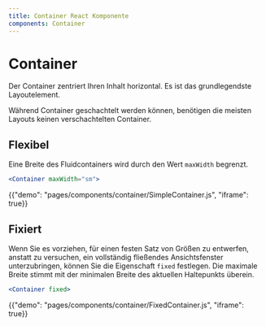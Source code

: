```yaml
---
title: Container React Komponente
components: Container
---
```


# Container

<p class="description">Der Container zentriert Ihren Inhalt horizontal. Es ist das grundlegendste Layoutelement.</p>

Während Container geschachtelt werden können, benötigen die meisten Layouts keinen verschachtelten Container.

## Flexibel

Eine Breite des Fluidcontainers wird durch den Wert `maxWidth` begrenzt.

```jsx
<Container maxWidth="sm">
```

{{"demo": "pages/components/container/SimpleContainer.js", "iframe": true}}

## Fixiert

Wenn Sie es vorziehen, für einen festen Satz von Größen zu entwerfen, anstatt zu versuchen, ein vollständig fließendes Ansichtsfenster unterzubringen, können Sie die Eigenschaft `fixed` festlegen. Die maximale Breite stimmt mit der minimalen Breite des aktuellen Haltepunkts überein.

```jsx
<Container fixed>
```

{{"demo": "pages/components/container/FixedContainer.js", "iframe": true}}